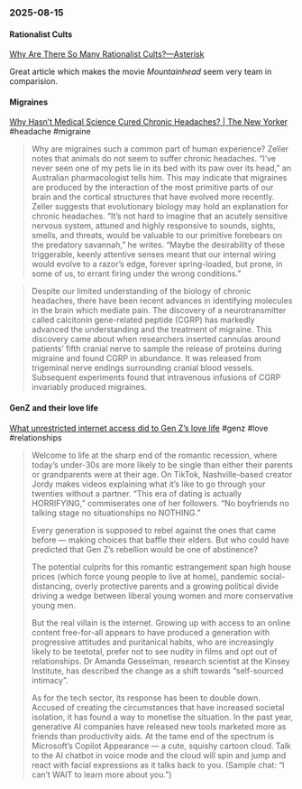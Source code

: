 ### 2025-08-15
#### Rationalist Cults
[Why Are There So Many Rationalist Cults?—Asterisk](https://asteriskmag.com/issues/11/why-are-there-so-many-rationalist-cults)

Great article which makes the movie _Mountainhead_ seem very team in comparision.

#### Migraines
[Why Hasn’t Medical Science Cured Chronic Headaches? \| The New Yorker](https://www.newyorker.com/magazine/2025/08/18/the-headache-tom-zeller-jr-book-review?_sp=b45655f1-9e9b-4480-9585-1bdad520e29d.1755251143434) #headache #migraine

> Why are migraines such a common part of human experience? Zeller notes that animals do not seem to suffer chronic headaches. “I’ve never seen one of my pets lie in its bed with its paw over its head,” an Australian pharmacologist tells him. This may indicate that migraines are produced by the interaction of the most primitive parts of our brain and the cortical structures that have evolved more recently. Zeller suggests that evolutionary biology may hold an explanation for chronic headaches. “It’s not hard to imagine that an acutely sensitive nervous system, attuned and highly responsive to sounds, sights, smells, and threats, would be valuable to our primitive forebears on the predatory savannah,” he writes. “Maybe the desirability of these triggerable, keenly attentive senses meant that our internal wiring would evolve to a razor’s edge, forever spring-loaded, but prone, in some of us, to errant firing under the wrong conditions.”

> Despite our limited understanding of the biology of chronic headaches, there have been recent advances in identifying molecules in the brain which mediate pain. The discovery of a neurotransmitter called calcitonin gene-related peptide (CGRP) has markedly advanced the understanding and the treatment of migraine. This discovery came about when researchers inserted cannulas around patients’ fifth cranial nerve to sample the release of proteins during migraine and found CGRP in abundance. It was released from trigeminal nerve endings surrounding cranial blood vessels. Subsequent experiments found that intravenous infusions of CGRP invariably produced migraines.

#### GenZ and their love life
[What unrestricted internet access did to Gen Z’s love life](https://on.ft.com/4mcLwL8) #genz #love #relationships

> Welcome to life at the sharp end of the romantic recession, where today’s under-30s are more likely to be single than either their parents or grandparents were at their age. On TikTok, Nashville-based creator Jordy makes videos explaining what it’s like to go through your twenties without a partner. “This era of dating is actually HORRIFYING,” commiserates one of her followers. “No boyfriends no talking stage no situationships no NOTHING.”
> 
> Every generation is supposed to rebel against the ones that came before — making choices that baffle their elders. But who could have predicted that Gen Z’s rebellion would be one of abstinence?
> 
> The potential culprits for this romantic estrangement span high house prices (which force young people to live at home), pandemic social-distancing, overly protective parents and a growing political divide driving a wedge between liberal young women and more conservative young men.
> 
> But the real villain is the internet. Growing up with access to an online content free-for-all appears to have produced a generation with progressive attitudes and puritanical habits, who are increasingly likely to be teetotal, prefer not to see nudity in films and opt out of relationships. Dr Amanda Gesselman, research scientist at the Kinsey Institute, has described the change as a shift towards “self-sourced intimacy”.
> 
> As for the tech sector, its response has been to double down. Accused of creating the circumstances that have increased societal isolation, it has found a way to monetise the situation. In the past year, generative AI companies have released new tools marketed more as friends than productivity aids. At the tame end of the spectrum is Microsoft’s Copilot Appearance — a cute, squishy cartoon cloud. Talk to the AI chatbot in voice mode and the cloud will spin and jump and react with facial expressions as it talks back to you. (Sample chat: “I can’t WAIT to learn more about you.”)

